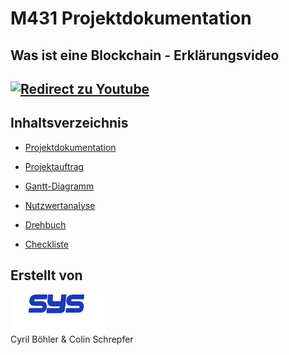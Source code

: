 # M431 Projektdokumentation
## Was ist eine Blockchain - Erklärungsvideo

[![Redirect zu Youtube](Youtube-Video.png)](https://www.youtube.com/watch?v=M1NhSMybHyE)
---

## Inhaltsverzeichnis

- [Projektdokumentation](Projektdokumentation.md)

- [Projektauftrag](Projektauftrag.pdf)

- [Gantt-Diagramm](Gantt.xlsx)

- [Nutzwertanalyse](Nutzwertanalyse.xlsx)

- [Drehbuch](Drehbuch.docx)

- [Checkliste](Checkliste.pdf)

## Erstellt von 
<img src="Source/SysTec_white.png" height="60.75" width="151.5"><br>
Cyril Böhler & Colin Schrepfer